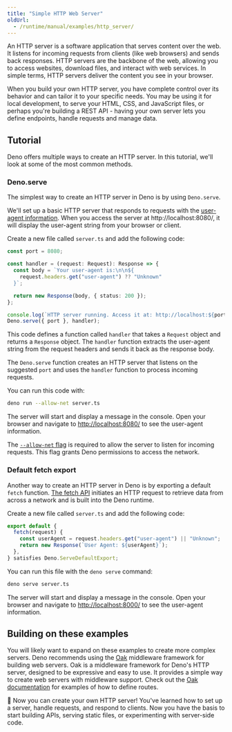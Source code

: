 ```yaml
---
title: "Simple HTTP Web Server"
oldUrl:
  - /runtime/manual/examples/http_server/
---
```


An HTTP server is a software application that serves content over the web. It
listens for incoming requests from clients (like web browsers) and sends back
responses. HTTP servers are the backbone of the web, allowing you to access
websites, download files, and interact with web services. In simple terms, HTTP
servers deliver the content you see in your browser.

When you build your own HTTP server, you have complete control over its behavior
and can tailor it to your specific needs. You may be using it for local
development, to serve your HTML, CSS, and JavaScript files, or perhaps you're
building a REST API - having your own server lets you define endpoints, handle
requests and manage data.

## Tutorial

Deno offers multiple ways to create an HTTP server. In this tutorial, we'll look
at some of the most common methods.

### Deno.serve

The simplest way to create an HTTP server in Deno is by using `Deno.serve`.

We'll set up a basic HTTP server that responds to requests with the
[user-agent information](https://developer.mozilla.org/en-US/docs/Web/HTTP/Headers/User-Agent).
When you access the server at http://localhost:8080/, it will display the
user-agent string from your browser or client.

Create a new file called `server.ts` and add the following code:

```ts title="server.ts"
const port = 8080;

const handler = (request: Request): Response => {
  const body = `Your user-agent is:\n\n${
    request.headers.get("user-agent") ?? "Unknown"
  }`;

  return new Response(body, { status: 200 });
};

console.log(`HTTP server running. Access it at: http://localhost:${port}/`);
Deno.serve({ port }, handler);
```

This code defines a function called `handler` that takes a `Request` object and
returns a `Response` object. The `handler` function extracts the user-agent
string from the request headers and sends it back as the response body.

The `Deno.serve` function creates an HTTP server that listens on the suggested
`port` and uses the `handler` function to process incoming requests.

You can run this code with:

```sh
deno run --allow-net server.ts
```

The server will start and display a message in the console. Open your browser
and navigate to [http://localhost:8080/](http://localhost:8080/) to see the
user-agent information.

The [`--allow-net` flag](/runtime/fundamentals/security/) is required to allow
the server to listen for incoming requests. This flag grants Deno permissions to
access the network.

### Default fetch export

Another way to create an HTTP server in Deno is by exporting a default `fetch`
function. [The fetch API](/api/web/~/fetch) initiates an HTTP request to
retrieve data from across a network and is built into the Deno runtime.

Create a new file called `server.ts` and add the following code:

```ts title="server.ts"
export default {
  fetch(request) {
    const userAgent = request.headers.get("user-agent") || "Unknown";
    return new Response(`User Agent: ${userAgent}`);
  },
} satisfies Deno.ServeDefaultExport;
```

You can run this file with the `deno serve` command:

```sh
deno serve server.ts
```

The server will start and display a message in the console. Open your browser
and navigate to [http://localhost:8000/](http://localhost:8000/) to see the
user-agent information.

## Building on these examples

You will likely want to expand on these examples to create more complex servers.
Deno recommends using the [Oak](https://jsr.io/@oak/oak) middleware framework
for building web servers. Oak is a middleware framework for Deno's HTTP server,
designed to be expressive and easy to use. It provides a simple way to create
web servers with middleware support. Check out the
[Oak documentation](https://oakserver.github.io/oak/) for examples of how to
define routes.

🦕 Now you can create your own HTTP server! You've learned how to set up a
server, handle requests, and respond to clients. Now you have the basis to start
building APIs, serving static files, or experimenting with server-side code.
